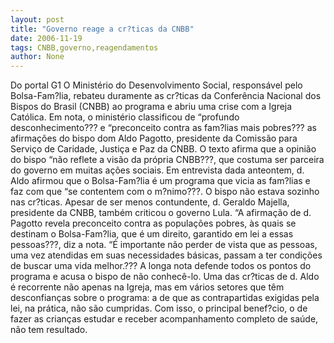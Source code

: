 ```yaml
---
layout: post
title: "Governo reage a cr?ticas da CNBB"
date: 2006-11-19
tags: CNBB,governo,reagendamentos
author: None
---
```

Do portal G1
O Ministério do Desenvolvimento Social, responsável pelo Bolsa-Fam?lia, rebateu duramente as cr?ticas da Conferência Nacional dos Bispos do Brasil (CNBB) ao programa e abriu uma crise com a Igreja Católica. Em nota, o ministério classificou de “profundo desconhecimento??? e “preconceito contra as fam?lias mais pobres??? as afirmações do bispo dom Aldo Pagotto, presidente da Comissão para Serviço de Caridade, Justiça e Paz da CNBB. O texto afirma que a opinião do bispo “não reflete a visão da própria CNBB???, que costuma ser parceira do governo em muitas ações sociais.
Em entrevista dada anteontem, d. Aldo afirmou que o Bolsa-Fam?lia é um programa que vicia as fam?lias e faz com que “se contentem com o m?nimo???. O bispo não estava sozinho nas cr?ticas. Apesar de ser menos contundente, d. Geraldo Majella, presidente da CNBB, também criticou o governo Lula.
“A afirmação de d. Pagotto revela preconceito contra as populações pobres, às quais se destinam o Bolsa-Fam?lia, que é um direito, garantido em lei a essas pessoas???, diz a nota. “É importante não perder de vista que as pessoas, uma vez atendidas em suas necessidades básicas, passam a ter condições de buscar uma vida melhor.??? A longa nota defende todos os pontos do programa e acusa o bispo de não conhecê-lo.
Uma das cr?ticas de d. Aldo é recorrente não apenas na Igreja, mas em vários setores que têm desconfianças sobre o programa: a de que as contrapartidas exigidas pela lei, na prática, não são cumpridas. Com isso, o principal benef?cio, o de fazer as crianças estudar e receber acompanhamento completo de saúde, não tem resultado. 